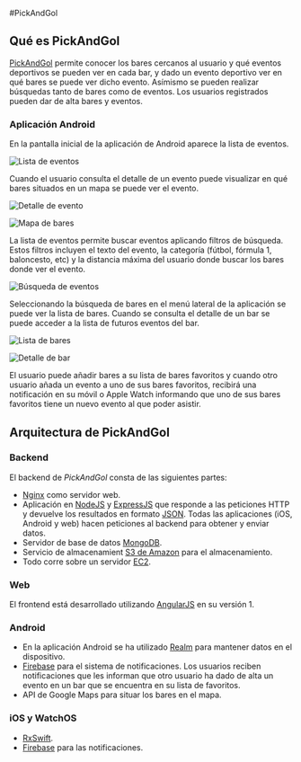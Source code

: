 #PickAndGol

## Qué es PickAndGol

[PickAndGol](http://pickandgol.com) permite conocer los bares cercanos al usuario y qué eventos deportivos se pueden ver en cada bar, y dado un evento deportivo ver en qué bares se puede ver dicho evento. Asímismo se pueden realizar búsquedas tanto de bares como de eventos. Los usuarios registrados pueden dar de alta bares y eventos.

### Aplicación Android

En la pantalla inicial de la aplicación de Android aparece la lista de eventos. 

![Lista de eventos](lista_eventos.png)

Cuando el usuario consulta el detalle de un evento puede visualizar en qué bares situados en un mapa se puede ver el evento.

![Detalle de evento](detalle_evento.png)

![Mapa de bares](mapa_bares.png)

La lista de eventos permite buscar eventos aplicando filtros de búsqueda. Estos filtros incluyen el texto del evento, la categoría (fútbol, fórmula 1, baloncesto, etc) y la distancia máxima del usuario donde buscar los bares donde ver el evento.

![Búsqueda de eventos](busqueda_eventos.png)

Seleccionando la búsqueda de bares en el menú lateral de la aplicación se puede ver la lista de bares. Cuando se consulta el detalle de un bar se puede acceder a la lista de futuros eventos del bar.

![Lista de bares](lista_bares.png)

![Detalle de bar](detalle_bar.png)

El usuario puede añadir bares a su lista de bares favoritos y cuando otro usuario añada un evento a uno de sus bares favoritos, recibirá una notificación en su móvil o Apple Watch informando que uno de sus bares favoritos tiene un nuevo evento al que poder asistir.


## Arquitectura de PickAndGol

### Backend

El backend de *PickAndGol* consta de las siguientes partes:

- [Nginx](https://nginx.org/) como servidor web. 
- Aplicación en [NodeJS](https://nodejs.org) y [ExpressJS](http://expressjs.com/) que responde a las peticiones HTTP y devuelve los resultados en formato [JSON](http://json.com/). Todas las aplicaciones (iOS, Android y web) hacen peticiones al backend para obtener y enviar datos.
- Servidor de base de datos [MongoDB](https://www.mongodb.com/).
- Servicio de almacenamient [S3 de Amazon](https://aws.amazon.com/es/s3/) para el almacenamiento.
- Todo corre sobre un servidor [EC2](https://aws.amazon.com/es/ec2/).

### Web

El frontend está desarrollado utilizando [AngularJS](https://angularjs.org/) en su versión 1.

### Android

- En la aplicación Android se ha utilizado [Realm](https://realm.io/) para mantener datos en el dispositivo.
- [Firebase](https://firebase.google.com/) para el sistema de notificaciones. Los usuarios reciben notificaciones que les informan que otro usuario ha dado de alta un evento en un bar que se encuentra en su lista de favoritos.
- API de Google Maps para situar los bares en el mapa.

### iOS y WatchOS

- [RxSwift](https://github.com/ReactiveX/RxSwift).
- [Firebase](https://firebase.google.com/) para las notificaciones.

